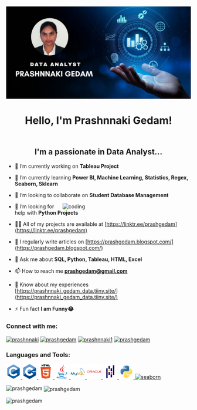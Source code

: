 ![logo](https://github.com/prashgedam/prashgedam/blob/main/bannerprash.png)
<html lang="en">
<head>
    <meta charset="UTF-8">
    <meta name="viewport" content="width=device-width, initial-scale=1.0">
</head>
<body>
    <header>
        <h1>Hello, I'm Prashnnaki Gedam!</h1>
    </header>
    <section>
       <h2><center>I'm a passionate in Data Analyst...</center></h2>
    </section>

- 🔭 I’m currently working on **Tableau Project**

- 🌱 I’m currently learning **Power BI, Machine Learning, Statistics, Regex, Seaborn, Sklearn**

- 👯 I’m looking to collaborate on **Student Database Management**

<img align="right" alt="coding" width="350" src="https://cdn.dribbble.com/users/17707/screenshots/2413754/rrr.gif">

- 🤝 I’m looking for help with **Python Projects**

- 👨‍💻 All of my projects are available at [https://linktr.ee/prashgedam](https://linktr.ee/prashgedam)

- 📝 I regularly write articles on [https://prashgedam.blogspot.com/](https://prashgedam.blogspot.com/)

- 💬 Ask me about **SQL, Python, Tableau, HTML, Excel**

- 📫 How to reach me **prashgedam@gmail.com**

- 📄 Know about my experiences [https://prashnnaki_gedam_data.tiiny.site/](https://prashnnaki_gedam_data.tiiny.site/)

- ⚡ Fun fact **I am Funny😂**

<h3 align="left">Connect with me:</h3>
<p align="left">
<a href="https://twitter.com/prashnnaki" target="blank"><img align="center" src="https://raw.githubusercontent.com/rahuldkjain/github-profile-readme-generator/master/src/images/icons/Social/twitter.svg" alt="prashnnaki" height="30" width="40" /></a>
<a href="https://linkedin.com/in/prashgedam" target="blank"><img align="center" src="https://raw.githubusercontent.com/rahuldkjain/github-profile-readme-generator/master/src/images/icons/Social/linked-in-alt.svg" alt="prashgedam" height="30" width="40" /></a>
<a href="https://fb.com/prashnnaki1" target="blank"><img align="center" src="https://raw.githubusercontent.com/rahuldkjain/github-profile-readme-generator/master/src/images/icons/Social/facebook.svg" alt="prashnnaki1" height="30" width="40" /></a>
<a href="https://www.hackerrank.com/prashgedam" target="blank"><img align="center" src="https://raw.githubusercontent.com/rahuldkjain/github-profile-readme-generator/master/src/images/icons/Social/hackerrank.svg" alt="prashgedam" height="30" width="40" /></a>
</p>

<h3 align="left">Languages and Tools:</h3>
<p align="left"> <a href="https://www.cprogramming.com/" target="_blank" rel="noreferrer"> <img src="https://raw.githubusercontent.com/devicons/devicon/master/icons/c/c-original.svg" alt="c" width="40" height="40"/> </a> <a href="https://www.w3schools.com/cpp/" target="_blank" rel="noreferrer"> <img src="https://raw.githubusercontent.com/devicons/devicon/master/icons/cplusplus/cplusplus-original.svg" alt="cplusplus" width="40" height="40"/> </a> <a href="https://www.w3.org/html/" target="_blank" rel="noreferrer"> <img src="https://raw.githubusercontent.com/devicons/devicon/master/icons/html5/html5-original-wordmark.svg" alt="html5" width="40" height="40"/> </a> <a href="https://www.java.com" target="_blank" rel="noreferrer"> <img src="https://raw.githubusercontent.com/devicons/devicon/master/icons/java/java-original.svg" alt="java" width="40" height="40"/> </a> <a href="https://www.mysql.com/" target="_blank" rel="noreferrer"> <img src="https://raw.githubusercontent.com/devicons/devicon/master/icons/mysql/mysql-original-wordmark.svg" alt="mysql" width="40" height="40"/> </a> <a href="https://www.oracle.com/" target="_blank" rel="noreferrer"> <img src="https://raw.githubusercontent.com/devicons/devicon/master/icons/oracle/oracle-original.svg" alt="oracle" width="40" height="40"/> </a> <a href="https://pandas.pydata.org/" target="_blank" rel="noreferrer"> <img src="https://raw.githubusercontent.com/devicons/devicon/2ae2a900d2f041da66e950e4d48052658d850630/icons/pandas/pandas-original.svg" alt="pandas" width="40" height="40"/> </a> <a href="https://www.python.org" target="_blank" rel="noreferrer"> <img src="https://raw.githubusercontent.com/devicons/devicon/master/icons/python/python-original.svg" alt="python" width="40" height="40"/> </a> <a href="https://seaborn.pydata.org/" target="_blank" rel="noreferrer"> <img src="https://seaborn.pydata.org/_images/logo-mark-lightbg.svg" alt="seaborn" width="40" height="40"/> </a> </p>

<p><img align="left" src="https://github-readme-stats.vercel.app/api/top-langs?username=prashgedam&show_icons=true&locale=en&layout=compact" alt="prashgedam" /></p>

<p>&nbsp;<img align="center" src="https://github-readme-stats.vercel.app/api?username=prashgedam&show_icons=true&locale=en" alt="prashgedam" /></p>

<p><img align="center" src="https://github-readme-streak-stats.herokuapp.com/?user=prashgedam&" alt="prashgedam" /></p>
